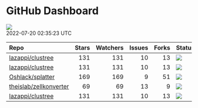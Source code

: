 GitHub Dashboard
================

![](https://github.com/lazappi/gh-dashboard/workflows/Render%20Status/badge.svg)  
2022-07-20 02:35:23 UTC

| Repo                                                                | Stars | Watchers | Issues | Forks | Status                                                                                                                                                   | Commit                                                                                                                                              |
| :------------------------------------------------------------------ | ----: | -------: | -----: | ----: | :------------------------------------------------------------------------------------------------------------------------------------------------------- | :-------------------------------------------------------------------------------------------------------------------------------------------------- |
| [lazappi/clustree](https://github.com/lazappi/clustree)             |   131 |      131 |     10 |    13 | [![](https://github.com/lazappi/clustree/workflows/R-CMD-check/badge.svg)](https://github.com/lazappi/clustree/actions/runs/2567418949)                  | <a href="https://github.com/lazappi/clustree/commit/cb0256d419e0bb7129bec917f1ebaeacdf0c2842" title="Merge branch 'master' into develop">cb0256</a> |
| [lazappi/clustree](https://github.com/lazappi/clustree)             |   131 |      131 |     10 |    13 | [![](https://github.com/lazappi/clustree/workflows/pkgdown/badge.svg)](https://github.com/lazappi/clustree/actions/runs/2567418946)                      | <a href="https://github.com/lazappi/clustree/commit/cb0256d419e0bb7129bec917f1ebaeacdf0c2842" title="Merge branch 'master' into develop">cb0256</a> |
| [Oshlack/splatter](https://github.com/Oshlack/splatter)             |   169 |      169 |      9 |    51 | [![](https://github.com/Oshlack/splatter/workflows/R-CMD-check-bioc/badge.svg)](https://github.com/Oshlack/splatter/actions/runs/2239532437)             | <a href="https://github.com/Oshlack/splatter/commit/a963d8d806e3d645f9e664e884aecd148430f605" title="Bioconductor 3.16 devel">a963d8</a>            |
| [theislab/zellkonverter](https://github.com/theislab/zellkonverter) |    69 |       69 |     13 |     9 | [![](https://github.com/theislab/zellkonverter/workflows/R-CMD-check-bioc/badge.svg)](https://github.com/theislab/zellkonverter/actions/runs/2547730680) | <a href="https://github.com/theislab/zellkonverter/commit/280620b25e5b99b4d7572c5e52253def86671995" title="Merge branch 'RELEASE_3_15'">280620</a>  |
| [lazappi/clustree](https://github.com/lazappi/clustree)             |   131 |      131 |     10 |    13 | [![](https://github.com/lazappi/clustree/workflows/test-coverage/badge.svg)](https://github.com/lazappi/clustree/actions/runs/2567418948)                | <a href="https://github.com/lazappi/clustree/commit/cb0256d419e0bb7129bec917f1ebaeacdf0c2842" title="Merge branch 'master' into develop">cb0256</a> |
